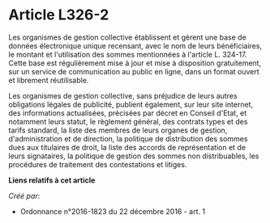 # Article L326-2

Les organismes de gestion collective établissent et gèrent une base de données électronique unique recensant, avec le nom de
leurs bénéficiaires, le montant et l'utilisation des sommes mentionnées à l'article L. 324-17. Cette base est régulièrement
mise à jour et mise à disposition gratuitement, sur un service de communication au public en ligne, dans un format ouvert et
librement réutilisable. 

Les organismes de gestion collective, sans préjudice de leurs autres obligations légales de publicité, publient également,
sur leur site internet, des informations actualisées, précisées par décret en Conseil d'Etat, et notamment leurs statut, le
règlement général, des contrats types et des tarifs standard, la liste des membres de leurs organes de gestion,
d'administration et de direction, la politique de distribution des sommes dues aux titulaires de droit, la liste des accords
de représentation et de leurs signataires, la politique de gestion des sommes non distribuables, les procédures de traitement
des contestations et litiges.

**Liens relatifs à cet article**

_Créé par_:

  - Ordonnance n°2016-1823 du 22 décembre 2016 - art. 1
